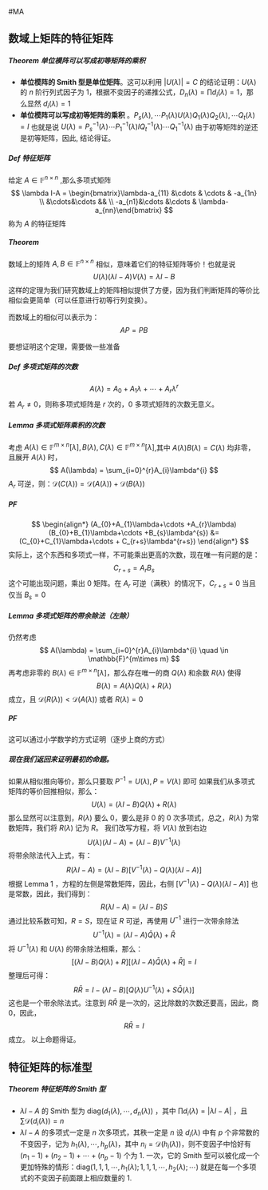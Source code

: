 #MA  

## 数域上矩阵的特征矩阵

##### Theorem 单位模阵可以写成初等矩阵的乘积
- **单位模阵的 Smith 型是单位矩阵**。这可以利用 $|U(\lambda)|=C$ 的结论证明：$U(\lambda)$ 的 $n$ 阶行列式因子为 1，根据不变因子的递推公式，$D_n (\lambda)= \prod d_{i}(\lambda)=1$，那么显然 $d_i(\lambda)=1$ 
-  **单位模阵可以写成初等矩阵的乘积** 。$P_{s}(\lambda),\cdots P_{1}(\lambda) U (\lambda) Q_{1}(\lambda) Q_{2}(\lambda), \cdots Q_{t}(\lambda)=I$
也就是说 $U (\lambda) = P_{s}^{-1}(\lambda)\cdots P_{1}^{-1}(\lambda)I Q_{t}^{-1}(\lambda) \cdots Q_{1}^{-1}(\lambda)$ 由于初等矩阵的逆还是初等矩阵，因此, 结论得证。

##### Def 特征矩阵
给定 $A \in \mathbb{F}^{n\times n}$ ,那么多项式矩阵
$$
\lambda I-A = \begin{bmatrix}\lambda-a_{11} &\cdots & \cdots & -a_{1n} \\ &\cdots&\cdots && \\ -a_{n1}&\cdots &\cdots & \lambda-a_{nn}\end{bmatrix}
$$
称为 $A$ 的特征矩阵

##### Theorem 
数域上的矩阵 $A, B \in \mathbb{F}^{n\times n}$ 相似，意味着它们的特征矩阵等价！也就是说
$$
U(\lambda)(\lambda I-A)V(\lambda) = \lambda I -B
$$
这样的定理为我们研究数域上的矩阵相似提供了方便，因为我们判断矩阵的等价比相似会更简单（可以任意进行初等行列变换）。

而数域上的相似可以表示为：
$$
AP = PB
$$

要想证明这个定理，需要做一些准备
##### Def 多项式矩阵的次数
$$
A(\lambda) = A_{0}+A_{1}\lambda+\cdots + A_{r}\lambda^{r}
$$
若 $A_{r} \not = 0$，则称多项式矩阵是 $r$ 次的，0 多项式矩阵的次数无意义。

##### Lemma 多项式矩阵乘积的次数
考虑 $A (\lambda) \in  \mathbb{F}^{m\times n }[\lambda], B (\lambda), C (\lambda)\in \mathbb{F}^{m\times n }[\lambda]$,其中 $A (\lambda) B (\lambda)= C(\lambda)$ 均非零，且展开 $A(\lambda)$ 时，
$$
A(\lambda) = \sum_{i=0}^{r}A_{i}\lambda^{i}
$$
 $A_{r}$ 可逆，则：$\mathcal{D}(C (\lambda)) = \mathcal{D}(A (\lambda)) + \mathcal{D}(B(\lambda ))$  

##### PF 
$$
\begin{align*}
(A_{0}+A_{1}\lambda+\cdots +A_{r}\lambda)(B_{0}+B_{1}\lambda+\cdots +B_{s}\lambda^{s}) &= (C_{0}+C_{1}\lambda+\cdots + C_{r+s}\lambda^{r+s})
\end{align*}
$$
实际上，这个东西和多项式一样，不可能乘出更高的次数，现在唯一有问题的是：
$$
C_{r+s} = A_{r}B_{s}
$$
这个可能出现问题，乘出 0 矩阵。在 $A_r$ 可逆（满秩）的情况下，$C_{r+s}=0$ 当且仅当 $B_s = 0$

##### Lemma 多项式矩阵的带余除法（左除）
仍然考虑 $$
A(\lambda) = \sum_{i=0}^{r}A_{i}\lambda^{i} \quad \in \mathbb{F}^{m\times m}
$$
再考虑非零的 $B (\lambda)\in \mathbb{F}^{m\times n}[\lambda]$，那么存在唯一的商 $Q(\lambda)$ 和余数 $R(\lambda)$ 使得
$$
B(\lambda) = A(\lambda)Q(\lambda)+R(\lambda)
$$
成立，且 $\mathcal{D}(R (\lambda))<\mathcal{D}(A(\lambda))$ 或者 $R (\lambda) = 0$ 

##### PF
这可以通过小学数学的方式证明（逐步上商的方式）

##### 现在我们返回来证明最初的命题。
如果从相似推向等价，那么只要取 $P^{-1} = U (\lambda), P = V(\lambda)$ 即可
如果我们从多项式矩阵的等价回推相似，那么：
$$
U(\lambda) = (\lambda I-B)Q(\lambda)+R(\lambda) 
$$
那么显然可以注意到，$R(\lambda)$ 要么 0，要么是非 0 的 0 次多项式，总之，$R(\lambda)$ 为常数矩阵，我们将 $R(\lambda)$ 记为 $R$。
我们改写方程，将 $V (\lambda)$ 放到右边
$$
U(\lambda) (\lambda I-A) = (\lambda I -B )V^{-1}(\lambda)
$$
将带余除法代入上式，有：
$$
R(\lambda I -A) = (\lambda I-B)[V^{-1}(\lambda ) - Q(\lambda )(\lambda I-A)]
$$
根据 Lemma 1 ，方程的左侧是常数矩阵，因此，右侧 $[V^{-1}(\lambda ) - Q(\lambda )(\lambda I-A)]$ 也是常数，因此，我们得到：
$$
R(\lambda I - A) = (\lambda I - B)S
$$
通过比较系数可知，$R = S$，现在证 $R$ 可逆，再使用 $U^{-1}$ 进行一次带余除法
$$
U^{-1}(\lambda) = (\lambda I-A)\bar  Q(\lambda) + \bar R 
$$
将 $U^{-1}(\lambda)$ 和 $U(\lambda)$ 的带余除法相乘，那么：
$$
[(\lambda I - B)Q(\lambda)+R][(\lambda I-A)\bar Q(\lambda)+\bar  R ] = I
$$
整理后可得：
$$
R\bar R =  I - (\lambda I -B )[Q(\lambda)U^{-1}(\lambda)+S \bar Q(\lambda)]
$$
这也是一个带余除法式。注意到 $R\bar R$ 是一次的，这比除数的次数还要高，因此，商 0，因此，
$$
R \bar R  =I
$$
成立。
以上命题得证。

## 特征矩阵的标准型
##### Theorem 特征矩阵的 Smith 型
- $\lambda I -A$ 的 Smith 型为 $\mathrm{diag}(d_{1}(\lambda),\cdots ,d_{n}(\lambda))$ ，其中 $\prod d_{i}(\lambda) = |\lambda I -A |$ ，且 $\sum \mathcal{D}(d_{i}(\lambda)) = n$
- $\lambda I-A$ 的多项式一定是 $n$ 次多项式，其秩一定是 $n$ 
设 $d_{i}(\lambda)$ 中有 $p$ 个非常数的不变因子，记为 $h_{1}(\lambda),\cdots ,h_{p}(\lambda)$，其中 $n_{i} = \mathcal{D}(h_{i}(\lambda))$，则不变因子中恰好有 $(n_{1}-1)+(n_{2}-1)+\cdots + (n_{p}-1)$ 个为 1. 一次，它的 Smith 型可以被化成一个更加特殊的情形：$\mathrm{diag}(1,1,1,\cdots,h_{1}(\lambda);1,1,1,\cdots,h_{2}(\lambda);\cdots )$ 就是在每一个多项式的不变因子前面跟上相应数量的 1.




